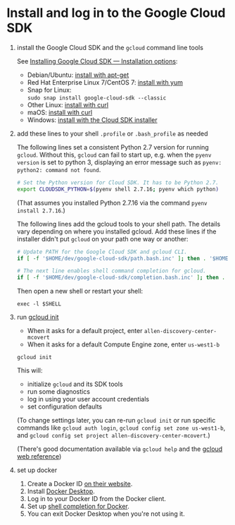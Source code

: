 # Install and log in to the Google Cloud SDK

1. install the Google Cloud SDK and the `gcloud` command line tools

   See [Installing Google Cloud SDK — Installation options](https://cloud.google.com/sdk/install#installation_options):

   * Debian/Ubuntu: [install with apt-get](https://cloud.google.com/sdk/docs/downloads-apt-get)
   * Red Hat Enterprise Linux 7/CentOS 7: [install with yum](https://cloud.google.com/sdk/docs/downloads-yum)
   * Snap for Linux:  
      `sudo snap install google-cloud-sdk --classic`
   * Other Linux: [install with curl](https://cloud.google.com/sdk/docs/downloads-interactive#linux)
   * maOS: [install with curl](https://cloud.google.com/sdk/docs/downloads-interactive#mac)
   * Windows: [install with the Cloud SDK installer](https://cloud.google.com/sdk/docs/downloads-interactive#windows)

2. add these lines to your shell `.profile` or `.bash_profile` as needed

   The following lines set a consistent Python 2.7 version for running `gcloud`.
   Without this, `gcloud` can fail to start up, e.g. when the `pyenv version` is
   set to python 3, displaying an error message such as
   `pyenv: python2: command not found`.

   ```sh
   # Set the Python version for Cloud SDK. It has to be Python 2.7.
   export CLOUDSDK_PYTHON=$(pyenv shell 2.7.16; pyenv which python)
   ```

   (That assumes you installed Python 2.7.16 via the command `pyenv install 2.7.16`.)

   The following lines add the gcloud tools to your shell path. The details vary depending on
   where you installed gcloud. Add these lines if the installer didn't put `gcloud`
   on your path one way or another:

   ```sh
   # Update PATH for the Google Cloud SDK and gcloud CLI.
   if [ -f '$HOME/dev/google-cloud-sdk/path.bash.inc' ]; then . '$HOME/dev/google-cloud-sdk/path.bash.inc'; fi
   
   # The next line enables shell command completion for gcloud.
   if [ -f '$HOME/dev/google-cloud-sdk/completion.bash.inc' ]; then . '$HOME/dev/google-cloud-sdk/completion.bash.inc'; fi
   ```

   Then open a new shell or restart your shell:

   `exec -l $SHELL`

3. run [gcloud init](https://cloud.google.com/sdk/gcloud/reference/init)

   * When it asks for a default project, enter `allen-discovery-center-mcovert`
   * When it asks for a default Compute Engine zone, enter `us-west1-b`

   ```
   gcloud init
   ```

   This will:
   * initialize `gcloud` and its SDK tools
   * run some diagnostics
   * log in using your user account credentials
   * set configuration defaults

   (To change settings later, you can re-run `gcloud init` or run specific commands
   like `gcloud auth login`, `gcloud config set zone us-west1-b`, and
   `gcloud config set project allen-discovery-center-mcovert`.)

   (There's good documentation available via `gcloud help` and the
   [gcloud web reference](https://cloud.google.com/sdk/gcloud/reference/))

4. set up docker

   1. Create a Docker ID [on their website](https://www.docker.com/).
   2. Install [Docker Desktop](https://www.docker.com/products/docker-desktop).
   3. Log in to your Docker ID from the Docker client.
   4. Set up [shell completion for Docker](https://docs.docker.com/docker-for-mac/).
   5. You can exit Docker Desktop when you're not using it.
